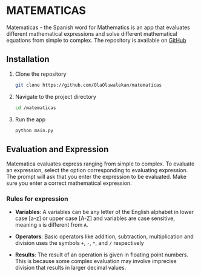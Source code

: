 # MATEMATICAS

Matematicas - the Spanish word for Mathematics is an app that evaluates different mathematical expressions and solve different mathematical equations from simple to complex. The repository is available on [GitHub](https://github.com/OlaOluwalekan/matematicas)

## Installation

1. Clone the repository
   ```bash
   git clone https://github.com/OlaOluwalekan/matematicas
   ```
1. Navigate to the project directory
   ```bash
   cd /matematicas
   ```
1. Run the app
   ```bash
   python main.py
   ```

## Evaluation and Expression

Matematica evaluates express ranging from simple to complex. To evaluate an expression, select the option corresponding to evaluating expression. The prompt will ask that you enter the expression to be evaluated. Make sure you enter a correct mathematical expression.

### Rules for expression

- **Variables**: A variables can be any letter of the English alphabet in lower case [a-z] or upper case [A-Z] and variables are case sensitive, meaning `a` is different from `A`.

- **Operators**: Basic operators like addition, subtraction, multiplication and division uses the symbols `+`, `-`, `*`, and `/` respectively

- **Results**: The result of an operation is given in floating point numbers. This is because some complex evaluation may involve imprecise division that results in larger decimal values.

